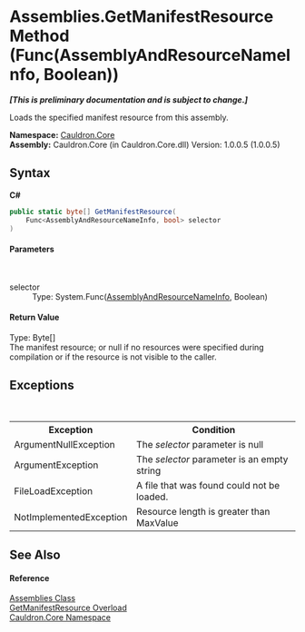 # Assemblies.GetManifestResource Method (Func(AssemblyAndResourceNameInfo, Boolean))
 _**\[This is preliminary documentation and is subject to change.\]**_

Loads the specified manifest resource from this assembly.

**Namespace:**&nbsp;<a href="N_Cauldron_Core">Cauldron.Core</a><br />**Assembly:**&nbsp;Cauldron.Core (in Cauldron.Core.dll) Version: 1.0.0.5 (1.0.0.5)

## Syntax

**C#**<br />
``` C#
public static byte[] GetManifestResource(
	Func<AssemblyAndResourceNameInfo, bool> selector
)
```


#### Parameters
&nbsp;<dl><dt>selector</dt><dd>Type: System.Func(<a href="T_Cauldron_Core_AssemblyAndResourceNameInfo">AssemblyAndResourceNameInfo</a>, Boolean)<br /></dd></dl>

#### Return Value
Type: Byte[]<br />The manifest resource; or null if no resources were specified during compilation or if the resource is not visible to the caller.

## Exceptions
&nbsp;<table><tr><th>Exception</th><th>Condition</th></tr><tr><td>ArgumentNullException</td><td>The *selector* parameter is null</td></tr><tr><td>ArgumentException</td><td>The *selector* parameter is an empty string</td></tr><tr><td>FileLoadException</td><td>A file that was found could not be loaded.</td></tr><tr><td>NotImplementedException</td><td>Resource length is greater than MaxValue</td></tr></table>

## See Also


#### Reference
<a href="T_Cauldron_Core_Assemblies">Assemblies Class</a><br /><a href="Overload_Cauldron_Core_Assemblies_GetManifestResource">GetManifestResource Overload</a><br /><a href="N_Cauldron_Core">Cauldron.Core Namespace</a><br />